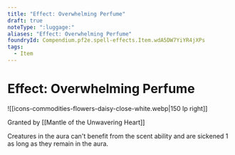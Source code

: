 ```yaml
---
title: "Effect: Overwhelming Perfume"
draft: true
noteType: ":luggage:"
aliases: "Effect: Overwhelming Perfume"
foundryId: Compendium.pf2e.spell-effects.Item.wdA5DW7YiYR4jXPs
tags:
  - Item
---
```


# Effect: Overwhelming Perfume
![[icons-commodities-flowers-daisy-close-white.webp|150 lp right]]

Granted by [[Mantle of the Unwavering Heart]]

Creatures in the aura can't benefit from the scent ability and are sickened 1 as long as they remain in the aura.
